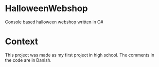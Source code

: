 # HalloweenWebshop
Console based halloween webshop written in C#
# Context
This project was made as my first project in high school. The comments in the code are in Danish.
